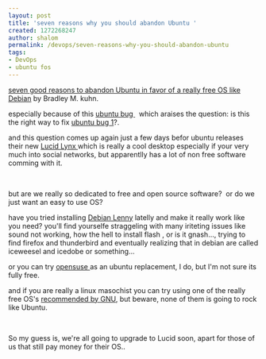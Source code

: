 ```yaml
---
layout: post
title: 'seven reasons why you should abandon Ubuntu '
created: 1272268247
author: shalom
permalink: /devops/seven-reasons-why-you-should-abandon-ubuntu
tags:
- DevOps
- ubuntu fos
---
```

<p><a href="http://www.ebb.org/bkuhn/blog/2010/01/14/ubuntu-debian.html">seven good reasons to abandon Ubuntu in favor of a really free OS&nbsp;like Debian</a> by Bradley M. kuhn.</p>
<p>especially because of this <a href="https://bugs.launchpad.net/ubuntuone-servers/+bug/375272">ubuntu bug </a>&nbsp; which araises the question: is this the right way to fix <a href="https://bugs.launchpad.net/ubuntu/+bug/1">ubuntu bug 1</a>?.</p>
<p>and this question comes up again just a few days befor ubuntu releases their new <a href="https://wiki.ubuntu.com/LucidLynx">Lucid Lynx </a>which is really a cool desktop especially if your very much into social networks, but apparentlly has a lot of non free software comming with it.</p>
<p>&nbsp;</p>
<p>but are we really so dedicated to free and open source software?&nbsp; or do we just want an easy to use OS?</p>
<p>have you tried installing <a href="http://www.debian.org/releases/stable/">Debian Lenny</a> latelly and make it really work like you need? you'll find yourselfe straggeling with many iriteting issues like sound not working, how the hell to install flash , or is it gnash..., trying to find firefox and thunderbird and eventually realizing that in debian are called iceweesel and icedobe or something...</p>
<p>or you can try <a href="http://www.freetechie.com/blog/opensuse-11-the-perfect-ubuntu-replacement-opensuse-vs-ubuntu/">opensuse </a>as an ubuntu replacement, I do, but I'm not sure its fully free.</p>
<p>and if you are really a linux masochist you can try using one of the really free OS's <a href="http://www.gnu.org/distros/free-distros.html">recommended by GNU</a>, but beware, none of them is going to rock like Ubuntu.</p>
<p>&nbsp;</p>
<p>So my guess is, we're all going to upgrade to Lucid soon, apart for<qtlend></qtlend> those of us that still pay money for their OS..</p>
<p>&nbsp;</p>
<p>&nbsp;</p>
<p>&nbsp;</p>
<p><qtlbar style="padding: 0pt; display: inline; text-align: left; line-height: 100%; background-color: rgb(236, 236, 236); -moz-border-radius-topleft: 3px; -moz-border-radius-topright: 3px; -moz-border-radius-bottomright: 3px; -moz-border-radius-bottomleft: 3px; cursor: default; z-index: 999; left: 487px; top: 295px;" dir="ltr" id="qtlbar"><img src="http://www.qtl.co.il/img/copy.png" title="Copy selction" class="qtl" alt="" /><a href="http://www.google.com/search?q=from" target="_blank" title="Search With Google"><img class="qtl" src="http://www.google.com/favicon.ico" alt="" /></a><img class="qtl" title="Translate With Google" src="http://www.qtl.co.il/img/trans.png" alt="" /><iframe style="border: 1px solid rgb(236, 236, 236); display: none; background-color: white;" src="" id="qtlframe"></iframe></qtlbar></p>
